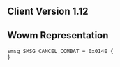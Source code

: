 ## Client Version 1.12

## Wowm Representation
```rust,ignore
smsg SMSG_CANCEL_COMBAT = 0x014E {
}

```
